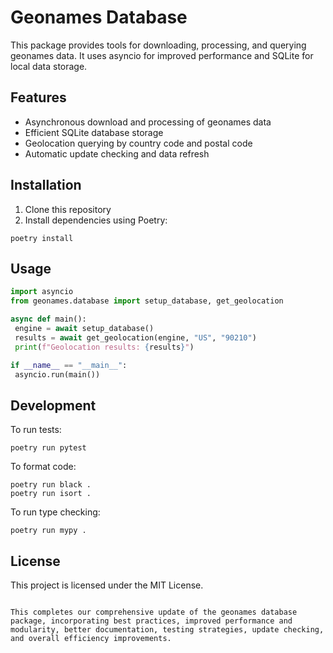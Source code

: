 # Geonames Database

This package provides tools for downloading, processing, and querying geonames data. It uses asyncio for improved performance and SQLite for local data storage.

## Features

- Asynchronous download and processing of geonames data
- Efficient SQLite database storage
- Geolocation querying by country code and postal code
- Automatic update checking and data refresh

## Installation

1. Clone this repository
2. Install dependencies using Poetry:

```
poetry install
```

## Usage

```python
import asyncio
from geonames.database import setup_database, get_geolocation

async def main():
 engine = await setup_database()
 results = await get_geolocation(engine, "US", "90210")
 print(f"Geolocation results: {results}")

if __name__ == "__main__":
 asyncio.run(main())
```

## Development

To run tests:

```
poetry run pytest
```

To format code:

```
poetry run black .
poetry run isort .
```

To run type checking:

```
poetry run mypy .
```

## License

This project is licensed under the MIT License.
```

This completes our comprehensive update of the geonames database package, incorporating best practices, improved performance and modularity, better documentation, testing strategies, update checking, and overall efficiency improvements.